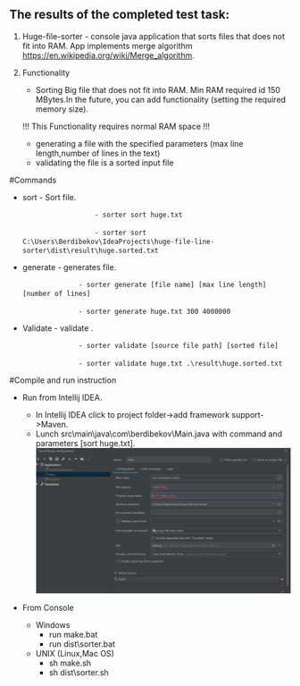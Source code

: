 
 The results of the completed test task:
 -
 1. Huge-file-sorter - console java application that sorts files that does not fit into RAM. 
 App implements merge algorithm https://en.wikipedia.org/wiki/Merge_algorithm.

 1. Functionality
    - Sorting Big file that does not fit into RAM. Min RAM required id 150 MBytes.In the future,
    you can add functionality (setting the required memory size).

    !!! This Functionality requires normal RAM space !!!
    - generating a file with the specified parameters (max line length,number of lines in the text)
    - validating the file is a sorted input file


#Commands

+ sort              - Sort file. 

                        - sorter sort huge.txt
                        
                        - sorter sort C:\Users\Berdibekov\IdeaProjects\huge-file-line-sorter\dist\result\huge.sorted.txt
                       

+ generate          - generates file.

                    - sorter generate [file name] [max line length] [number of lines]
                    
                    - sorter generate huge.txt 300 4000000

+ Validate      - validate .

                    - sorter validate [source file path] [sorted file]
                    
                    - sorter validate huge.txt .\result\huge.sorted.txt

#Compile and run instruction

- Run from Intellij IDEA.
    - In Intellij IDEA click to project folder->add framework support->Maven.
    - Lunch src\main\java\com\berdibekov\Main.java with command and parameters [sort huge.txt].
    ![](docs/IDEA.png)

- From Console
    - Windows
        - run make.bat
        - run dist\sorter.bat
    - UNIX (Linux,Mac OS)
        - sh make.sh
        - sh dist\sorter.sh
        